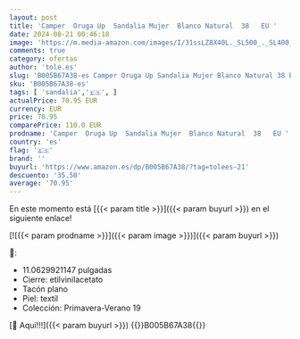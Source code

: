 ```yaml
---
layout: post
title: 'Camper  Oruga Up  Sandalia Mujer  Blanco Natural  38   EU '
date: 2024-08-21 00:46:18
image: 'https://m.media-amazon.com/images/I/31ssLZ8X40L._SL500_._SL400_.jpg'
comments: true
category: ofertas
author: 'tole.es'
slug: 'B005B67A38-es Camper Oruga Up Sandalia Mujer Blanco Natural 38 EU'
sku: 'B005B67A38-es'
tags: [ 'sandalia','🇪🇸', ]
actualPrice: 70.95 EUR
currency: EUR
price: 70.95
comparePrice: 110.0 EUR
prodname: 'Camper  Oruga Up  Sandalia Mujer  Blanco Natural  38   EU '
country: 'es'
flag: '🇪🇸'
brand: ''
buyurl: 'https://www.amazon.es/dp/B005B67A38/?tag=tolees-21'
descuento: '35.50'
average: '70.95'
---
```


En este momento está [{{< param title >}}]({{< param buyurl >}}) en el siguiente enlace!

[![{{< param prodname >}}]({{< param image >}})]({{< param buyurl >}})

🔎:

- 11.0629921147 pulgadas
- Cierre: etilvinilacetato
- Tacón plano
- Piel: textil
- Colección: Primavera-Verano 19

[🛒 Aquí!!!]({{< param buyurl >}})
{{<world>}}B005B67A38{{</world>}}
